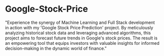 # Google-Stock-Price
"Experience the synergy of Machine Learning and Full Stack development in action with my 'Google Stock Price Prediction' project. By meticulously analyzing historical stock data and leveraging advanced algorithms, this project aims to forecast future trends in Google's stock prices. The result is an empowering tool that equips investors with valuable insights for informed decision-making in the dynamic world of finance."




